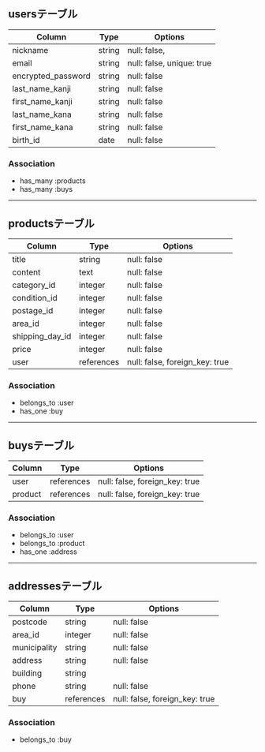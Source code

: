 ## usersテーブル

| Column                | Type    | Options                   |
| --------------------- | ------- | ------------------------- |
| nickname              | string  | null: false,              |
| email                 | string  | null: false, unique: true |
| encrypted_password    | string  | null: false               |
| last_name_kanji       | string  | null: false               |
| first_name_kanji      | string  | null: false               |
| last_name_kana        | string  | null: false               |
| first_name_kana       | string  | null: false               |
| birth_id              | date    | null: false               |

### Association
- has_many :products
- has_many :buys

***

## productsテーブル

| Column          | Type       | Options                        |
| --------------- | ---------- | ------------------------------ |
| title           | string     | null: false                    |
| content         | text       | null: false                    |
| category_id     | integer    | null: false                    |
| condition_id	  | integer    | null: false                    |
| postage_id      | integer    | null: false                    |
| area_id         | integer    | null: false                    |
| shipping_day_id | integer    | null: false                    |
| price	          | integer    | null: false                    |
| user            | references | null: false, foreign_key: true |

### Association
- belongs_to :user
- has_one   :buy

***

## buysテーブル

| Column  | Type       | Options                        |
| ------- | ---------- | ------------------------------ |
| user    | references | null: false, foreign_key: true |
| product | references | null: false, foreign_key: true |

### Association
- belongs_to :user
- belongs_to :product
- has_one   :address

***

## addressesテーブル

| Column       | Type       | Options                        |
| ------------ | ---------- | ------------------------------ |
| postcode     | string	    | null: false                    |
| area_id      | integer    | null: false                    |
| municipality | string     | null: false                    |
| address      | string     | null: false                    |
| building     | string     |                                |
| phone        | string     | null: false                    |
| buy          | references | null: false, foreign_key: true |

### Association
- belongs_to :buy